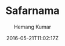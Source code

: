 ---
title: "Safarnama"
github: https://github.com/hemangsk/safarnama
demo: https://hemangsk.github.io/safarnama
author: Hemang Kumar

ssg:
  - Jekyll
cms:
  - No Cms
date: 2016-05-21T11:02:17Z
github_branch: master
description: "Blogging for the free flying spirits  :snowflake: :sunny: :thought_balloon:"
---